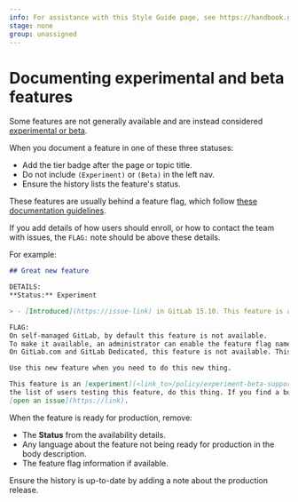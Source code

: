 ```yaml
---
info: For assistance with this Style Guide page, see https://handbook.gitlab.com/handbook/product/ux/technical-writing/#assignments-to-other-projects-and-subjects
stage: none
group: unassigned
---
```


# Documenting experimental and beta features

Some features are not generally available and are instead considered
[experimental or beta](../../policy/experiment-beta-support.md).

When you document a feature in one of these three statuses:

- Add the tier badge after the page or topic title.
- Do not include `(Experiment)` or `(Beta)` in the left nav.
- Ensure the history lists the feature's status.

These features are usually behind a feature flag, which follow [these documentation guidelines](feature_flags.md).

If you add details of how users should enroll, or how to contact the team with issues,
the `FLAG:` note should be above these details.

For example:

```markdown
## Great new feature

DETAILS:
**Status:** Experiment

> - [Introduced](https://issue-link) in GitLab 15.10. This feature is an [experiment](<link_to>/policy/experiment-beta-support.md).

FLAG:
On self-managed GitLab, by default this feature is not available.
To make it available, an administrator can enable the feature flag named `example_flag`.
On GitLab.com and GitLab Dedicated, this feature is not available. This feature is not ready for production use.

Use this new feature when you need to do this new thing.

This feature is an [experiment](<link_to>/policy/experiment-beta-support.md). To join
the list of users testing this feature, do this thing. If you find a bug,
[open an issue](https://link).
```

When the feature is ready for production, remove:

- The **Status** from the availability details.
- Any language about the feature not being ready for production in the body
  description.
- The feature flag information if available.

Ensure the history is up-to-date by adding a note about the production release.

